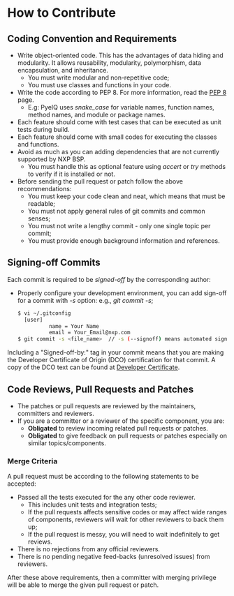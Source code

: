 # How to Contribute

## Coding Convention and Requirements

* Write object-oriented code. This has the advantages of data hiding and modularity. It allows reusability, modularity, polymorphism, data encapsulation, and inheritance.
  - You must write modular and non-repetitive code;
  - You must use classes and functions in your code.
* Write the code according to PEP 8. For more information, read the [PEP 8](https://www.python.org/dev/peps/pep-0008/) page.
  - E.g: PyeIQ uses *snake_case* for variable names, function names, method names, and module or package names.
* Each feature should come with test cases that can be executed as unit tests during build.
* Each feature should come with small codes for executing the classes and functions.
* Avoid as much as you can adding dependencies that are not currently supported by NXP BSP.
  - You must handle this as optional feature using _accert_ or _try_ methods to verify if it is installed or not.
* Before sending the pull request or patch follow the above recommendations:
  - You must keep your code clean and neat, which means that must be readable;
  - You must not apply general rules of git commits and common senses;
  - You must not write a lengthy commit - only one single topic per commit;
  - You must provide enough background information and references.

## Signing-off Commits

Each commit is required to be *signed-off* by the corresponding author:
  - Properly configure your development environment, you can add sign-off for a
commit with *-s* option: e.g., *git commit -s*;
    ```bash
    $ vi ~/.gitconfig
      [user]
              name = Your Name
              email = Your_Email@nxp.com
    $ git commit -s <file_name>  // -s (--signoff) means automated signed-off-by statement.
    ```

Including a "Signed-off-by:" tag in your commit means that you are making the Developer Certificate of Origin (DCO) certification for that commit. A copy of the DCO text can be found at [Developer Certificate](https://developercertificate.org/).

## Code Reviews, Pull Requests and Patches

* The patches or pull requests are reviewed by the maintainers, committers and reviewers.
* If you are a committer or a reviewer of the specific component, you are:
  - **Obligated** to review incoming related pull requests or patches.
  - **Obligated** to give feedback on pull requests or patches especially on similar topics/components.

### Merge Criteria

A pull request must be according to the following statements to be accepted:
* Passed all the tests executed for the any other code reviewer.
  - This includes unit tests and integration tests;
  - If the pull requests affects sensitive codes or may affect wide ranges of
    components, reviewers will wait for other reviewers to back them up;
  - If the pull request is messy, you will need to wait indefinitely to get reviews.
* There is no rejections from any official reviewers.
* There is no pending negative feed-backs (unresolved issues) from reviewers.

After these above requirements, then a committer with merging privilege will be able to merge the given pull request or patch.
